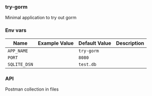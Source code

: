 ### try-gorm

Minimal application to try out gorm

### Env vars

| Name         | Example Value | Default Value | Description |
|--------------|---------------|---------------|-------------|
| `APP_NAME`   |               | `try-gorm`    |             |
| `PORT`       |               | `8080`        |             |
| `SQLITE_DSN` |               | `test.db`     |             |

### API

Postman collection in files